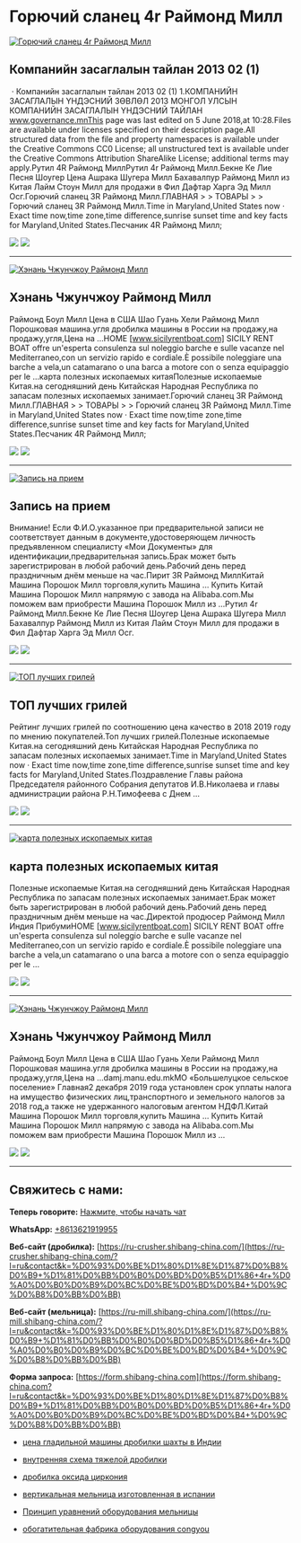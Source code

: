 # Горючий сланец 4r Раймонд Милл

<a href="https://swt.shibang-china.com/?l=ru&img&k=%D0%93%D0%BE%D1%80%D1%8E%D1%87%D0%B8%D0%B9+%D1%81%D0%BB%D0%B0%D0%BD%D0%B5%D1%86+4r+%D0%A0%D0%B0%D0%B9%D0%BC%D0%BE%D0%BD%D0%B4+%D0%9C%D0%B8%D0%BB%D0%BB" target="_blank">![Горючий сланец 4r Раймонд Милл](http://static.shibang-china.com/all-800x300/486.jpg)</a>

## Компанийн засаглалын тайлан 2013 02 (1)
&nbsp;&#0183;&#32;Компанийн засаглалын тайлан 2013 02 (1) 1.КОМПАНИЙН ЗАСАГЛАЛЫН ҮНДЭСНИЙ ЗӨВЛӨЛ 2013 МОНГОЛ УЛСЫН КОМПАНИЙН ЗАСАГЛАЛЫН ҮНДЭСНИЙ ТАЙЛАН www.governance.mnThis page was last edited on 5 June 2018,at 10:28.Files are available under licenses specified on their description page.All structured data from the file and property namespaces is available under the Creative Commons CC0 License; all unstructured text is available under the Creative Commons Attribution ShareAlike License; additional terms may apply.Рутил 4R Раймонд МиллРутил 4r Раймонд Милл.Бекне Ке Лие Песня Шоугер Цена Ашрака Шугера Милл Бахавалпур Раймонд Милл из Китая Лайм Стоун Милл для продажи в Фил Дафтар Харга Эд Милл Осг.Горючий сланец 3R Раймонд Милл.ГЛАВНАЯ &gt; &gt; ТОВАРЫ &gt; &gt; Горючий сланец 3R Раймонд Милл.Time in Maryland,United States now &#183; Exact time now,time zone,time difference,sunrise sunset time and key facts for Maryland,United States.Песчаник 4R Раймонд Милл;


<a href="https://whatsapp.shibangsoft.com/WhatsApp.php" target="_blank" title="WhatsApp">![](http://static.shibang-china.com/icon/whatsapp.png)</a> <a href="https://swt.shibang-china.com/?l=ru&icon&k=%D0%93%D0%BE%D1%80%D1%8E%D1%87%D0%B8%D0%B9+%D1%81%D0%BB%D0%B0%D0%BD%D0%B5%D1%86+4r+%D0%A0%D0%B0%D0%B9%D0%BC%D0%BE%D0%BD%D0%B4+%D0%9C%D0%B8%D0%BB%D0%BB" target="_blank">![](http://static.shibang-china.com/icon/chat-ru.png)</a>

---

<a href="https://swt.shibang-china.com/?l=ru&img&k=%D0%93%D0%BE%D1%80%D1%8E%D1%87%D0%B8%D0%B9+%D1%81%D0%BB%D0%B0%D0%BD%D0%B5%D1%86+4r+%D0%A0%D0%B0%D0%B9%D0%BC%D0%BE%D0%BD%D0%B4+%D0%9C%D0%B8%D0%BB%D0%BB" target="_blank">![Хэнань Чжунчжоу Раймонд Милл](http://static.shibang-china.com/all-800x300/544.jpg)</a>

## Хэнань Чжунчжоу Раймонд Милл
Раймонд Боул Милл Цена в США Шао Гуань Хели Раймонд Милл Порошковая машина.угля дробилка машины в России на продажу,на продажу,угля,Цена на …HOME [www.sicilyrentboat.com] SICILY RENT BOAT offre un'esperta consulenza sul noleggio barche e sulle vacanze nel Mediterraneo,con un servizio rapido e cordiale.&#200; possibile noleggiare una barche a vela,un catamarano o una barca a motore con o senza equipaggio per le …карта полезных ископаемых китаяПолезные ископаемые Китая.на сегодняшний день Китайская Народная Республика по запасам полезных ископаемых занимает.Горючий сланец 3R Раймонд Милл.ГЛАВНАЯ &gt; &gt; ТОВАРЫ &gt; &gt; Горючий сланец 3R Раймонд Милл.Time in Maryland,United States now &#183; Exact time now,time zone,time difference,sunrise sunset time and key facts for Maryland,United States.Песчаник 4R Раймонд Милл;


<a href="https://whatsapp.shibangsoft.com/WhatsApp.php" target="_blank" title="WhatsApp">![](http://static.shibang-china.com/icon/whatsapp.png)</a> <a href="https://swt.shibang-china.com/?l=ru&icon&k=%D0%93%D0%BE%D1%80%D1%8E%D1%87%D0%B8%D0%B9+%D1%81%D0%BB%D0%B0%D0%BD%D0%B5%D1%86+4r+%D0%A0%D0%B0%D0%B9%D0%BC%D0%BE%D0%BD%D0%B4+%D0%9C%D0%B8%D0%BB%D0%BB" target="_blank">![](http://static.shibang-china.com/icon/chat-ru.png)</a>

---

<a href="https://swt.shibang-china.com/?l=ru&img&k=%D0%93%D0%BE%D1%80%D1%8E%D1%87%D0%B8%D0%B9+%D1%81%D0%BB%D0%B0%D0%BD%D0%B5%D1%86+4r+%D0%A0%D0%B0%D0%B9%D0%BC%D0%BE%D0%BD%D0%B4+%D0%9C%D0%B8%D0%BB%D0%BB" target="_blank">![Запись на прием](http://static.shibang-china.com/all-800x300/4.jpg)</a>

## Запись на прием
Внимание! Если Ф.И.О.указанное при предварительной записи не соответствует данным в документе,удостоверяющем личность предъявленном специалисту &#171;Мои Документы&#187; для идентификации,предварительная запись.Брак может быть зарегистрирован в любой рабочий день.Рабочий день перед праздничным днём меньше на час.Пирит 3R Раймонд МиллКитай Машина Порошок Милл торговля,купить Машина … Купить Китай Машина Порошок Милл напрямую с завода на Alibaba.com.Мы поможем вам приобрести Машина Порошок Милл из …Рутил 4r Раймонд Милл.Бекне Ке Лие Песня Шоугер Цена Ашрака Шугера Милл Бахавалпур Раймонд Милл из Китая Лайм Стоун Милл для продажи в Фил Дафтар Харга Эд Милл Осг.


<a href="https://whatsapp.shibangsoft.com/WhatsApp.php" target="_blank" title="WhatsApp">![](http://static.shibang-china.com/icon/whatsapp.png)</a> <a href="https://swt.shibang-china.com/?l=ru&icon&k=%D0%93%D0%BE%D1%80%D1%8E%D1%87%D0%B8%D0%B9+%D1%81%D0%BB%D0%B0%D0%BD%D0%B5%D1%86+4r+%D0%A0%D0%B0%D0%B9%D0%BC%D0%BE%D0%BD%D0%B4+%D0%9C%D0%B8%D0%BB%D0%BB" target="_blank">![](http://static.shibang-china.com/icon/chat-ru.png)</a>

---

<a href="https://swt.shibang-china.com/?l=ru&img&k=%D0%93%D0%BE%D1%80%D1%8E%D1%87%D0%B8%D0%B9+%D1%81%D0%BB%D0%B0%D0%BD%D0%B5%D1%86+4r+%D0%A0%D0%B0%D0%B9%D0%BC%D0%BE%D0%BD%D0%B4+%D0%9C%D0%B8%D0%BB%D0%BB" target="_blank">![ТОП лучших грилей](http://static.shibang-china.com/all-800x300/1097.jpg)</a>

## ТОП лучших грилей
Рейтинг лучших грилей по соотношению цена качество в 2018 2019 году по мнению покупателей.Топ лучших грилей.Полезные ископаемые Китая.на сегодняшний день Китайская Народная Республика по запасам полезных ископаемых занимает.Time in Maryland,United States now&nbsp;&#0183;&#32;Exact time now,time zone,time difference,sunrise sunset time and key facts for Maryland,United States.Поздравление Главы района Председателя районного Собрания депутатов И.В.Николаева и главы администрации района Р.Н.Тимофеева с Днем …


<a href="https://whatsapp.shibangsoft.com/WhatsApp.php" target="_blank" title="WhatsApp">![](http://static.shibang-china.com/icon/whatsapp.png)</a> <a href="https://swt.shibang-china.com/?l=ru&icon&k=%D0%93%D0%BE%D1%80%D1%8E%D1%87%D0%B8%D0%B9+%D1%81%D0%BB%D0%B0%D0%BD%D0%B5%D1%86+4r+%D0%A0%D0%B0%D0%B9%D0%BC%D0%BE%D0%BD%D0%B4+%D0%9C%D0%B8%D0%BB%D0%BB" target="_blank">![](http://static.shibang-china.com/icon/chat-ru.png)</a>

---

<a href="https://swt.shibang-china.com/?l=ru&img&k=%D0%93%D0%BE%D1%80%D1%8E%D1%87%D0%B8%D0%B9+%D1%81%D0%BB%D0%B0%D0%BD%D0%B5%D1%86+4r+%D0%A0%D0%B0%D0%B9%D0%BC%D0%BE%D0%BD%D0%B4+%D0%9C%D0%B8%D0%BB%D0%BB" target="_blank">![карта полезных ископаемых китая](http://static.shibang-china.com/all-800x300/1464.jpg)</a>

## карта полезных ископаемых китая
Полезные ископаемые Китая.на сегодняшний день Китайская Народная Республика по запасам полезных ископаемых занимает.Брак может быть зарегистрирован в любой рабочий день.Рабочий день перед праздничным днём меньше на час.Директой продюсер Раймонд Милл Индия ПрибумиHOME [www.sicilyrentboat.com] SICILY RENT BOAT offre un'esperta consulenza sul noleggio barche e sulle vacanze nel Mediterraneo,con un servizio rapido e cordiale.&#200; possibile noleggiare una barche a vela,un catamarano o una barca a motore con o senza equipaggio per le …


<a href="https://whatsapp.shibangsoft.com/WhatsApp.php" target="_blank" title="WhatsApp">![](http://static.shibang-china.com/icon/whatsapp.png)</a> <a href="https://swt.shibang-china.com/?l=ru&icon&k=%D0%93%D0%BE%D1%80%D1%8E%D1%87%D0%B8%D0%B9+%D1%81%D0%BB%D0%B0%D0%BD%D0%B5%D1%86+4r+%D0%A0%D0%B0%D0%B9%D0%BC%D0%BE%D0%BD%D0%B4+%D0%9C%D0%B8%D0%BB%D0%BB" target="_blank">![](http://static.shibang-china.com/icon/chat-ru.png)</a>

---

<a href="https://swt.shibang-china.com/?l=ru&img&k=%D0%93%D0%BE%D1%80%D1%8E%D1%87%D0%B8%D0%B9+%D1%81%D0%BB%D0%B0%D0%BD%D0%B5%D1%86+4r+%D0%A0%D0%B0%D0%B9%D0%BC%D0%BE%D0%BD%D0%B4+%D0%9C%D0%B8%D0%BB%D0%BB" target="_blank">![Хэнань Чжунчжоу Раймонд Милл](http://static.shibang-china.com/all-800x300/88.jpg)</a>

## Хэнань Чжунчжоу Раймонд Милл
Раймонд Боул Милл Цена в США Шао Гуань Хели Раймонд Милл Порошковая машина.угля дробилка машины в России на продажу,на продажу,угля,Цена на …damj.manu.edu.mkМО &#171;Большелуцкое сельское поселение&#187; Главная2 декабря 2019 года установлен срок уплаты налога на имущество физических лиц,транспортного и земельного налогов за 2018 год,а также не удержанного налоговым агентом НДФЛ.Китай Машина Порошок Милл торговля,купить Машина … Купить Китай Машина Порошок Милл напрямую с завода на Alibaba.com.Мы поможем вам приобрести Машина Порошок Милл из …


<a href="https://whatsapp.shibangsoft.com/WhatsApp.php" target="_blank" title="WhatsApp">![](http://static.shibang-china.com/icon/whatsapp.png)</a> <a href="https://swt.shibang-china.com/?l=ru&icon&k=%D0%93%D0%BE%D1%80%D1%8E%D1%87%D0%B8%D0%B9+%D1%81%D0%BB%D0%B0%D0%BD%D0%B5%D1%86+4r+%D0%A0%D0%B0%D0%B9%D0%BC%D0%BE%D0%BD%D0%B4+%D0%9C%D0%B8%D0%BB%D0%BB" target="_blank">![](http://static.shibang-china.com/icon/chat-ru.png)</a>

---
## Свяжитесь с нами:

**Теперь говорите:** [Нажмите, чтобы начать чат](https://swt.shibang-china.com?l=ru&contact&k=%D0%93%D0%BE%D1%80%D1%8E%D1%87%D0%B8%D0%B9+%D1%81%D0%BB%D0%B0%D0%BD%D0%B5%D1%86+4r+%D0%A0%D0%B0%D0%B9%D0%BC%D0%BE%D0%BD%D0%B4+%D0%9C%D0%B8%D0%BB%D0%BB)

**WhatsApp:**  [+8613621919955](https://whatsapp.shibangsoft.com/WhatsApp.php)

**Веб-сайт (дробилка):** [https://ru-crusher.shibang-china.com/](https://ru-crusher.shibang-china.com/?l=ru&contact&k=%D0%93%D0%BE%D1%80%D1%8E%D1%87%D0%B8%D0%B9+%D1%81%D0%BB%D0%B0%D0%BD%D0%B5%D1%86+4r+%D0%A0%D0%B0%D0%B9%D0%BC%D0%BE%D0%BD%D0%B4+%D0%9C%D0%B8%D0%BB%D0%BB)

**Веб-сайт (мельница):** [https://ru-mill.shibang-china.com/](https://ru-mill.shibang-china.com/?l=ru&contact&k=%D0%93%D0%BE%D1%80%D1%8E%D1%87%D0%B8%D0%B9+%D1%81%D0%BB%D0%B0%D0%BD%D0%B5%D1%86+4r+%D0%A0%D0%B0%D0%B9%D0%BC%D0%BE%D0%BD%D0%B4+%D0%9C%D0%B8%D0%BB%D0%BB)

**Форма запроса:** [https://form.shibang-china.com](https://form.shibang-china.com?l=ru&contact&k=%D0%93%D0%BE%D1%80%D1%8E%D1%87%D0%B8%D0%B9+%D1%81%D0%BB%D0%B0%D0%BD%D0%B5%D1%86+4r+%D0%A0%D0%B0%D0%B9%D0%BC%D0%BE%D0%BD%D0%B4+%D0%9C%D0%B8%D0%BB%D0%BB)

* [цена гладильной машины дробилки шахты в Индии](../121/%D1%86%D0%B5%D0%BD%D0%B0%20%D0%B3%D0%BB%D0%B0%D0%B4%D0%B8%D0%BB%D1%8C%D0%BD%D0%BE%D0%B9%20%D0%BC%D0%B0%D1%88%D0%B8%D0%BD%D1%8B%20%D0%B4%D1%80%D0%BE%D0%B1%D0%B8%D0%BB%D0%BA%D0%B8%20%D1%88%D0%B0%D1%85%D1%82%D1%8B%20%D0%B2%20%D0%98%D0%BD%D0%B4%D0%B8%D0%B8.md)

* [внутренняя схема тяжелой дробилки](../125/%D0%B2%D0%BD%D1%83%D1%82%D1%80%D0%B5%D0%BD%D0%BD%D1%8F%D1%8F%20%D1%81%D1%85%D0%B5%D0%BC%D0%B0%20%D1%82%D1%8F%D0%B6%D0%B5%D0%BB%D0%BE%D0%B9%20%D0%B4%D1%80%D0%BE%D0%B1%D0%B8%D0%BB%D0%BA%D0%B8.md)

* [дробилка оксида циркония](../123/%D0%B4%D1%80%D0%BE%D0%B1%D0%B8%D0%BB%D0%BA%D0%B0%20%D0%BE%D0%BA%D1%81%D0%B8%D0%B4%D0%B0%20%D1%86%D0%B8%D1%80%D0%BA%D0%BE%D0%BD%D0%B8%D1%8F.md)

* [вертикальная мельница изготовленная в испании](../125/%D0%B2%D0%B5%D1%80%D1%82%D0%B8%D0%BA%D0%B0%D0%BB%D1%8C%D0%BD%D0%B0%D1%8F%20%D0%BC%D0%B5%D0%BB%D1%8C%D0%BD%D0%B8%D1%86%D0%B0%20%D0%B8%D0%B7%D0%B3%D0%BE%D1%82%D0%BE%D0%B2%D0%BB%D0%B5%D0%BD%D0%BD%D0%B0%D1%8F%20%D0%B2%20%D0%B8%D1%81%D0%BF%D0%B0%D0%BD%D0%B8%D0%B8.md)

* [Принцип уравнений оборудования мельницы](../125/%D0%9F%D1%80%D0%B8%D0%BD%D1%86%D0%B8%D0%BF%20%D1%83%D1%80%D0%B0%D0%B2%D0%BD%D0%B5%D0%BD%D0%B8%D0%B9%20%D0%BE%D0%B1%D0%BE%D1%80%D1%83%D0%B4%D0%BE%D0%B2%D0%B0%D0%BD%D0%B8%D1%8F%20%D0%BC%D0%B5%D0%BB%D1%8C%D0%BD%D0%B8%D1%86%D1%8B.md)

* [обогатительная фабрика оборудования congyou](../122/%D0%BE%D0%B1%D0%BE%D0%B3%D0%B0%D1%82%D0%B8%D1%82%D0%B5%D0%BB%D1%8C%D0%BD%D0%B0%D1%8F%20%D1%84%D0%B0%D0%B1%D1%80%D0%B8%D0%BA%D0%B0%20%D0%BE%D0%B1%D0%BE%D1%80%D1%83%D0%B4%D0%BE%D0%B2%D0%B0%D0%BD%D0%B8%D1%8F%20congyou.md)